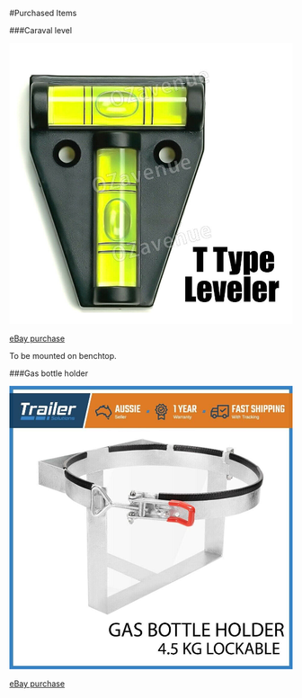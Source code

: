 #Purchased Items

###Caraval level

![caravan-level](images/caravan-level.jpeg)

[eBay purchase](https://www.ebay.com.au/itm/125243519326)

To be mounted on benchtop.


###Gas bottle holder

![gas-bottle-holder](images/gas-bottle-holder.jpeg)

[eBay purchase](https://www.ebay.com.au/itm/254621457008)

